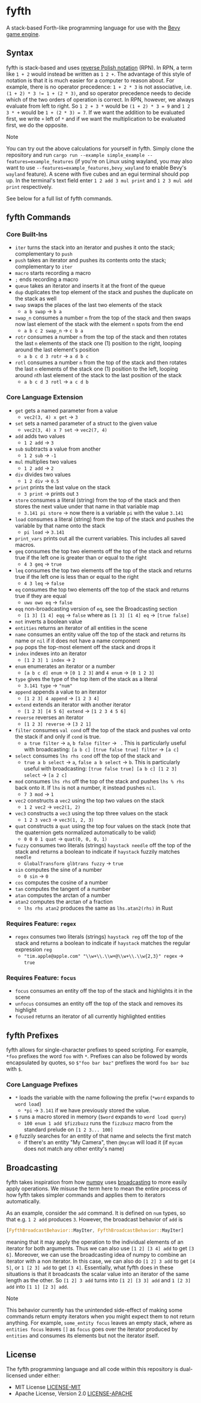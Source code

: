 # fyfth

A stack-based Forth-like programming language for use with the [Bevy game engine](https://github.com/bevyengine/bevy).

## Syntax
fyfth is stack-based and uses [reverse Polish notation](https://en.wikipedia.org/wiki/Reverse_Polish_notation) (RPN). In RPN, a term like `1 + 2` would instead be written as `1 2 +`. The advantage of this style of notation is that it is much easier for a computer to reason about. For example, there is no operator precedence: `1 + 2 * 3` is not associative, i.e. `(1 + 2) * 3 != 1 + (2 * 3)`, and so operator precedence needs to decide which of the two orders of operation is correct. In RPN, however, we always evaluate from left to right. So `1 2 + 3 *` would be `(1 + 2) * 3 = 9` and `1 2 3 * +` would be `1 + (2 * 3) = 7`. If we want the addition to be evaluated first, we write `+` left of `*` and if we want the multiplication to be evaluated first, we do the opposite.

> [!NOTE]
> You can try out the above calculations for yourself in fyfth. Simply clone the repository and run `cargo run --example simple_example --features=example_features` (if you're on Linux using wayland, you may also want to use `--features=example_features,bevy_wayland` to enable Bevy's `wayland` feature).
> A scene with five cubes and an egui terminal should pop up. In the terminal's text field enter `1 2 add 3 mul print` and `1 2 3 mul add print` respectively.

See below for a full list of fyfth commands.


## fyfth Commands
### Core Built-Ins
 * `iter` turns the stack into an iterator and pushes it onto the stack; complementary to `push`
 * `push` takes an iterator and pushes its contents onto the stack; complementary to `iter`
 * `macro` starts recording a macro
 * `;` ends recording a macro
 * `queue` takes an iterator and inserts it at the front of the queue
 * `dup` duplicates the top element of the stack and pushes the duplicate on the stack as well
 * `swap` swaps the places of the last two elements of the stack
    - `a b swap` -> `b a`
 * `swap_n` consumes a number `n` from the top of the stack and then swaps now last element of the stack with the element `n` spots from the end
    - `a b c 2 swap_n` -> `c b a`
 * `rotr` consumes a number `n` from the top of the stack and then rotates the last `n` elements of the stack one (1) position to the right, looping around the last element's position
    - `a b c d 3 rotr` -> `a d b c`
 * `rotl` consumes a number `n` from the top of the stack and then rotates the last `n` elements of the stack one (1) position to the left, looping around `n`th last element of the stack to the last position of the stack
    - `a b c d 3 rotl` -> `a c d b`

### Core Language Extension
 * `get` gets a named parameter from a value
    - `vec2(3, 4) x get` -> `3`
 * `set` sets a named parameter of a struct to the given value
    - `vec2(3, 4) x 7 set` -> `vec2(7, 4)`
 * `add` adds two values
    - `1 2 add` -> `3`
 * `sub` subtracts a value from another
    - `1 2 sub` -> `-1`
 * `mul` multiplies two values
    - `1 2 add` -> `2`
 * `div` divides two values
    - `1 2 div` -> `0.5`
 * `print` prints the last value on the stack
    - `3 print` -> prints out `3`
 * `store` consumes a literal (string) from the top of the stack and then stores the next value under that name in that variable map
    - `3.141 pi store` -> now there is a variable `pi` with the value `3.141`
 * `load` consumes a literal (string) from the top of the stack and pushes the variable by that name onto the stack
    - `pi load` -> `3.141`
 * `print_vars` prints out all the current variables. This includes all saved macros.
 * `geq` consumes the top two elements off the top of the stack and returns true if the left one is greater than or equal to the right
    - `4 3 geq` -> `true`
 * `leq` consumes the top two elements off the top of the stack and returns true if the left one is less than or equal to the right
    - `4 3 leq` -> `false`
 * `eq` consumes the top two elements off the top of the stack and returns true if they are equal
    - `uwu owo eq` -> `false`
 * `eqq` non-broadcasting version of `eq`, see the Broadcasting section
    - `[1 3] [1 4] eqq` -> `false` where as `[1 3] [1 4] eq` -> `[true false]`
 * `not` inverts a boolean value
 * `entities` returns an iterator of all entities in the scene
 * `name` consumes an entity value off the top of the stack and returns its name or `nil` if it does not have a name component
 * `pop` pops the top-most element off the stack and drops it
 * `index` indexes into an iterator
    - `[1 2 3] 1 index` -> `2`
 * `enum` enumerates an iterator or a number
    - `[a b c d] enum` -> `[0 1 2 3]` and `4 enum` -> `[0 1 2 3]`
 * `type` gives the type of the top item of the stack as a literal
    - `3.141 type` -> `"num"`
 * `append` appends a value to an iterator
    - `[1 2 3] 4 append` -> `[1 2 3 4]`
 * `extend` extends an iterator with another iterator
    - `[1 2 3] [4 5 6] extend` -> `[1 2 3 4 5 6]`
 * `reverse` reverses an iterator
    - `[1 2 3] reverse` -> `[3 2 1]`
 * `filter` consumes `val cond` off the top of the stack and pushes val onto the stack if and only if `cond` is true.
    - `a true filter` -> `a`, `b false filter` -> ` `. This is particularly useful with broadcasting: `[a b c] [true false true] filter` -> `[a c]`
 * `select` consumes `lhs rhs cond` off the top of the stack and
    - `true a b select` -> `a`, `false a b select` -> `b`. This is particularly useful with broadcasting: `[true false true] [a b c] [1 2 3] select` -> `[a 2 c]`
 * `mod` consumes `lhs rhs` off the top of the stack and pushes `lhs % rhs` back onto it. If `lhs` is not a number, it instead pushes `nil`.
    - `7 3 mod` -> `1`
 * `vec2` constructs a `vec2` using the top two values on the stack
    - `1 2 vec2` -> `vec2(1, 2)`
 * `vec3` constructs a `vec3` using the top three values on the stack
    - `1 2 3 vec3` -> `vec3(1, 2, 3)`
 * `quat` constructs a `quat` using the top four values on the stack (note that the quaternion gets normalized automatically to be valid)
    - `0 0 0 1 quat` -> `quat(0, 0, 0, 1)`
 * `fuzzy` consumes two literals (strings) `haystack needle` off the top of the stack and returns a boolean to indicate if `haystack` fuzzily matches `needle`
    - `GlobalTransform glbtrans fuzzy` -> `true`
 * `sin` computes the sine of a number
    - `0 sin` -> `0`
* `cos` computes the cosine of a number
* `tan` computes the tangent of a number
* `atan` computes the arctan of a number
* `atan2` computes the arctan of a fraction
    - `lhs rhs atan2` produces the same as `lhs.atan2(rhs)` in Rust

### Requires Feature: `regex`
 * `regex` consumes two literals (strings) `haystack reg` off the top of the stack and returns a boolean to indicate if `haystack` matches the regular expression `reg`
    - `"tim.apple@apple.com" "\\w+\\.\\w+@\\w+\\.\\w{2,3}" regex` -> `true`

### Requires Feature: `focus`
 * `focus` consumes an entity off the top of the stack and highlights it in the scene
 * `unfocus` consumes an entity off the top of the stack and removes its highlight
 * `focused` returns an iterator of all currently highlighted entities


## fyfth Prefixes
fyfth allows for single-character prefixes to speed scripting. For example, `*foo` prefixes the word `foo` with `*`. Prefixes can also be followed by words encapsulated by quotes, so `$"foo bar baz"` prefixes the word `foo bar baz` with `$`.

### Core Language Prefixes
 * `*` loads the variable with the name following the prefix (`*word` expands to `word load`)
    - `*pi` -> `3.141` if we have previously stored the value.
 * `$` runs a macro stored in memory (`$word` expands to `word load query`)
    - `100 enum 1 add $fizzbuzz` runs the `fizzbuzz` macro from the standard prelude on `[1 2 3... 100]`
 * `@` fuzzily searches for an entity of that name and selects the first match
    - if there's an entity "My Camera", then `@mycam` will load it (if `mycam` does not match any other entity's name)


## Broadcasting
fyfth takes inspiration from how [numpy](https://numpy.org/) uses [broadcasting](https://numpy.org/doc/stable/user/basics.broadcasting.html) to more easily apply operations. We misuse the term here to mean the entire process of how fyfth takes simpler commands and applies them to iterators automatically.

As an example, consider the `add` command. It is defined on `num` types, so that e.g. `1 2 add` produces `3`. However, the broadcast behavior of `add` is
```rust
[FyfthBroadcastBehavior::MayIter, FyfthBroadcastBehavior::MayIter]
```
meaning that it may apply the operation to the individual elements of an iterator for both arguments. Thus we can also use `[1 2] [3 4] add` to get `[3 6]`. Moreover, we can use the broadcasting idea of numpy to combine an iterator with a non iterator. In this case, we can also do `[1 2] 3 add` to get `[4 5]`, or `1 [2 3] add` to get `[3 4]`. Essentially, what fyfth does in these situations is that it broadcasts the scalar value into an iterator of the same length as the other. So `[1 2] 3 add` turns into `[1 2] [3 3] add` and `1 [2 3] add` into `[1 1] [2 3] add`.

> [!NOTE]
> This behavior currently has the unintended side-effect of making some commands return empty iterators when you might expect them to not return anything. For example, `some_entity focus` leaves an empty stack, where as `entities focus` leaves `[]` as `focus` goes over the iterator produced by `entities` and consumes its elements but not the iterator itself.

## License
The fyfth programming language and all code within this repository is dual-licensed under either:
 * MIT License [LICENSE-MIT](LICENSE-MIT)
 * Apache License, Version 2.0 [LICENSE-APACHE](LICENSE-APACHE)
